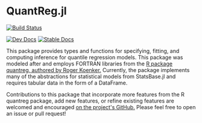 # QuantReg.jl
[![Build Status](https://api.travis-ci.com/fogarty-ben/QuantReg.jl.svg?branch=master)](https://travis-ci.com/github/fogarty-ben/QuantReg.jl)

[![Dev Docs](https://img.shields.io/badge/docs-dev-blue.svg)](https://fogarty-ben.github.io/QuantReg.jl/dev)
[![Stable Docs](https://img.shields.io/badge/docs-stable-blue.svg)](https://fogarty-ben.github.io/QuantReg.jl/stable)

This package provides types and functions for specifying, fitting, and computing inference
for quantile regression models. This package was modeled after and employs FORTRAN libraries
from the [R package quantreg, authored by Roger Koenker.](https://cran.r-project.org/web/packages/quantreg/index.html) 
Currently, the package implements many of the abstractions for statistical models from 
StatsBase.jl and requires tabular data in the form of a DataFrame.

Contributions to this package that incorporate more features from the R quantreg package,
add new features, or refine existing features are welcomed and encouraged
[on the project's GitHub.](https://github.com/fogarty-ben/QuantReg.jl) Please feel free to
open an issue or pull request!
